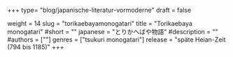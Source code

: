+++
type= "blog/japanische-literatur-vormoderne"
draft = false

weight = 14
slug = "torikaebayamonogatari"
title = "Torikaebaya monogatari"
#short = ""
japanese = "とりかへばや物語"
#description = ""
#authors = [""]
genres = ["tsukuri monogatari"]
release = "späte Heian-Zeit (794 bis 1185)"
+++

